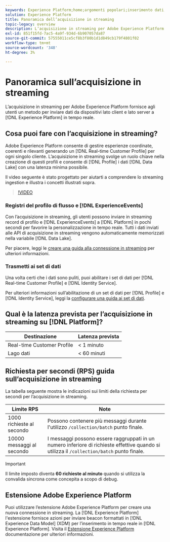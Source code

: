 ```yaml
---
keywords: Experience Platform;home;argomenti popolari;inserimento dati;dati acquisiti;streaming;panoramica;acquisizione streaming;latenza;latenza streaming;
solution: Experience Platform
title: Panoramica dell’acquisizione in streaming
topic-legacy: overview
description: L’acquisizione in streaming per Adobe Experience Platform fornisce agli utenti un metodo per inviare in tempo reale dati da dispositivi lato client e lato server ad Experience Platform.
exl-id: 851f15fd-7ac5-4a9f-934d-6b907057da87
source-git-commit: 57555011ce5cf8b3f80b1d1d849cb179f4801f02
workflow-type: tm+mt
source-wordcount: '348'
ht-degree: 3%

---
```


# Panoramica sull’acquisizione in streaming

L’acquisizione in streaming per Adobe Experience Platform fornisce agli utenti un metodo per inviare dati da dispositivi lato client e lato server a [!DNL Experience Platform] in tempo reale.

## Cosa puoi fare con l’acquisizione in streaming?

Adobe Experience Platform consente di gestire esperienze coordinate, coerenti e rilevanti generando un [!DNL Real-time Customer Profile] per ogni singolo cliente. L’acquisizione in streaming svolge un ruolo chiave nella creazione di questi profili e consente di [!DNL Profile] i dati [!DNL Data Lake] con una latenza minima possibile.

Il video seguente è stato progettato per aiutarti a comprendere lo streaming ingestion e illustra i concetti illustrati sopra.

>[!VIDEO](https://video.tv.adobe.com/v/28425?quality=12&learn=on)

### Registri del profilo di flusso e [!DNL ExperienceEvents]

Con l’acquisizione in streaming, gli utenti possono inviare in streaming record di profilo e [!DNL ExperienceEvents] a [!DNL Platform] in pochi secondi per favorire la personalizzazione in tempo reale. Tutti i dati inviati alle API di acquisizione in streaming vengono automaticamente memorizzati nella variabile [!DNL Data Lake].

Per piacere, leggi le [creare una guida alla connessione in streaming](../tutorials/create-streaming-connection.md) per ulteriori informazioni.

### Trasmetti ai set di dati

Una volta certi che i dati sono puliti, puoi abilitare i set di dati per [!DNL Real-time Customer Profile] e [!DNL Identity Service].

Per ulteriori informazioni sull’abilitazione di un set di dati per [!DNL Profile] e [!DNL Identity Service], leggi la [configurare una guida ai set di dati](../../profile/tutorials/dataset-configuration.md).

## Qual è la latenza prevista per l’acquisizione in streaming su [!DNL Platform]?

| Destinazione | Latenza prevista |
| --------- | ---------------- |
| Real-time Customer Profile | &lt; 1 minuto |
| Lago dati | &lt; 60 minuti |

## Richiesta per secondi (RPS) guida sull’acquisizione in streaming

La tabella seguente mostra le indicazioni sui limiti della richiesta per secondi per l’acquisizione in streaming.

| Limite RPS | Note |
| --- | --- |
| 1000 richieste al secondo | Possono contenere più messaggi durante l&#39;utilizzo `/collection/batch` punto finale. |
| 10000 messaggi al secondo | I messaggi possono essere raggruppati in un numero inferiore di richieste effettive quando si utilizza il `/collection/batch` punto finale. |

>[!IMPORTANT]
>
>Il limite imposto diventa **60 richieste al minuto** quando si utilizza la convalida sincrona come concepita a scopo di debug.

## Estensione Adobe Experience Platform

Puoi utilizzare l’estensione Adobe Experience Platform per creare una nuova connessione in streaming. La [!DNL Experience Platform] l&#39;estensione fornisce azioni per inviare beacon formattati in [!DNL Experience Data Model] (XDM) per l’inserimento in tempo reale in [!DNL Experience Platform]. Visita il [Estensione Experience Platform](../../tags/extensions/web/sdk/overview.md) documentazione per ulteriori informazioni.
